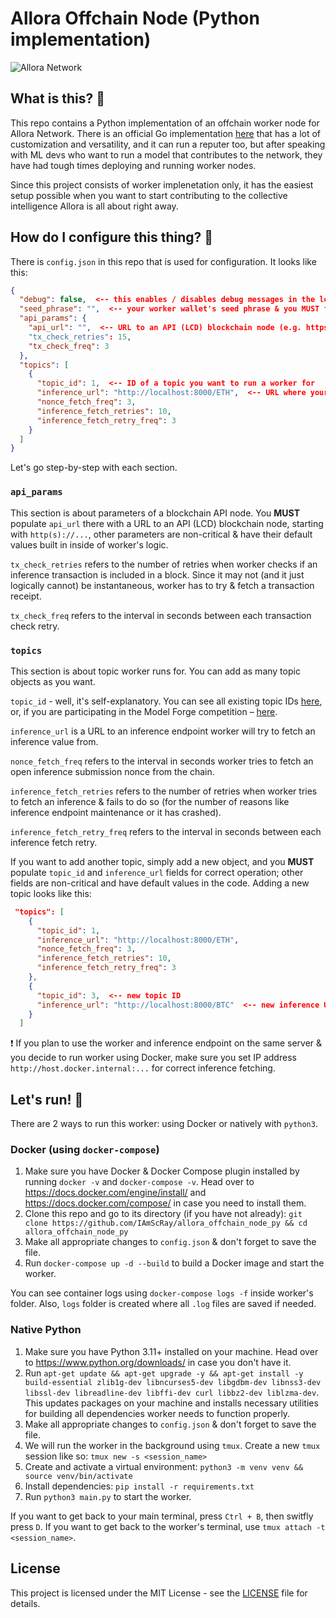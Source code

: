 # Allora Offchain Node (Python implementation)

![Allora Network](https://file.notion.so/f/f/0dc5c05b-a942-4b31-9e2d-f95694a1dc99/65fd3b56-057d-4ed9-b764-db433e858efb/allora-logo.jpg?table=block&id=3bf6d0ec-d4d0-4679-8a40-0a4cf4593dc0&spaceId=0dc5c05b-a942-4b31-9e2d-f95694a1dc99&expirationTimestamp=1755770400000&signature=Ch9XTe-HCQW-jbQ3cGNv2insW2f5MOAGHeRz-pfOIH4&downloadName=allora-logo.jpg)


## What is this? 🧐
This repo contains a Python implementation of an offchain worker node for Allora Network. There is an official Go implementation [here](https://github.com/allora-network/allora-offchain-node) that has a lot of customization and versatility, and it can run a reputer too, but after speaking with ML devs who want to run a model that contributes to the network, they have had tough times deploying and running worker nodes.

Since this project consists of worker implenetation only, it has the easiest setup possible when you want to start contributing to the collective intelligence Allora is all about right away.

## How do I configure this thing? 🤔
There is `config.json` in this repo that is used for configuration. It looks like this:

```json
{
  "debug": false,  <-- this enables / disables debug messages in the logs
  "seed_phrase": "",  <-- your worker wallet's seed phrase & you MUST fund this wallet before running a worker node
  "api_params": {
    "api_url": "",  <-- URL to an API (LCD) blockchain node (e.g. https://api.testnet.allora.network for Allora Testnet)
    "tx_check_retries": 15,
    "tx_check_freq": 3
  },
  "topics": [
    {
      "topic_id": 1,  <-- ID of a topic you want to run a worker for
      "inference_url": "http://localhost:8000/ETH",  <-- URL where your worker will fetch inferences from
      "nonce_fetch_freq": 3,
      "inference_fetch_retries": 10,
      "inference_fetch_retry_freq": 3
    }
  ]
}

```
Let's go step-by-step with each section.

### ``api_params``
This section is about parameters of a blockchain API node. You **MUST** populate `api_url` there with a URL to an API (LCD) blockchain node, starting with `http(s)://...`, other parameters are non-critical & have their default values built in inside of worker's logic.

`tx_check_retries` refers to the number of retries when worker checks if an inference transaction is included in a block. Since it may not (and it just logically cannot) be instantaneous, worker has to try & fetch a transaction receipt.

`tx_check_freq` refers to the interval in seconds between each transaction check retry.

### ``topics``
This section is about topic worker runs for. You can add as many topic objects as you want.

`topic_id` - well, it's self-explanatory. You can see all existing topic IDs [here](https://docs.allora.network/devs/get-started/existing-topics), or, if you are participating in the Model Forge competition – [here](https://forge.allora.network/competitions).

`inference_url` is a URL to an inference endpoint worker will try to fetch an inference value from.

`nonce_fetch_freq` refers to the interval in seconds worker tries to fetch an open inference submission nonce from the chain.

`inference_fetch_retries` refers to the number of retries when worker tries to fetch an inference & fails to do so (for the number of reasons like inference endpoint maintenance or it has crashed).

`inference_fetch_retry_freq` refers to the interval in seconds between each inference fetch retry.

If you want to add another topic, simply add a new object, and you **MUST** populate `topic_id` and `inference_url` fields for correct operation; other fields are non-critical and have default values in the code. Adding a new topic looks like this:

```json
 "topics": [
    {
      "topic_id": 1, 
      "inference_url": "http://localhost:8000/ETH",
      "nonce_fetch_freq": 3,
      "inference_fetch_retries": 10,
      "inference_fetch_retry_freq": 3
    },
    {
      "topic_id": 3,  <-- new topic ID
      "inference_url": "http://localhost:8000/BTC"  <-- new inference URL
    }
  ]
```

❗️ If you plan to use the worker and inference endpoint on the same server & you decide to run worker using Docker, make sure you set IP address `http://host.docker.internal:...` for correct inference fetching.

## Let's run! 🚀
There are 2 ways to run this worker: using Docker or natively with `python3`.

### Docker (using `docker-compose`)
1. Make sure you have Docker & Docker Compose plugin installed by running `docker -v` and `docker-compose -v`. Head over to https://docs.docker.com/engine/install/ and https://docs.docker.com/compose/ in case you need to install them.
2. Clone this repo and go to its directory (if you have not already): `git clone https://github.com/IAmScRay/allora_offchain_node_py && cd allora_offchain_node_py`
3. Make all appropriate changes to `config.json` & don't forget to save the file.
4. Run `docker-compose up -d --build` to build a Docker image and start the worker.

You can see container logs using `docker-compose logs -f` inside worker's folder. Also, `logs` folder is created where all `.log` files are saved if needed.

### Native Python
1. Make sure you have Python 3.11+ installed on your machine. Head over to https://www.python.org/downloads/ in case you don't have it.
2. Run `apt-get update && apt-get upgrade -y && apt-get install -y build-essential zlib1g-dev libncurses5-dev libgdbm-dev libnss3-dev libssl-dev libreadline-dev libffi-dev curl libbz2-dev liblzma-dev`. This updates packages on your machine and installs necessary utilities for building all dependencies worker needs to function properly.
3. Make all appropriate changes to `config.json` & don't forget to save the file.
4. We will run the worker in the background using `tmux`. Create a new `tmux` session like so: `tmux new -s <session_name>`
5. Create and activate a virtual environment: `python3 -m venv venv && source venv/bin/activate`
6. Install dependencies: `pip install -r requirements.txt`
7. Run `python3 main.py` to start the worker.

If you want to get back to your main terminal, press `Ctrl + B`, then switfly press `D`. If you want to get back to the worker's terminal, use `tmux attach -t <session_name>`.

## License
This project is licensed under the MIT License - see the [LICENSE](https://github.com/IAmScRay/allora_offchain_node_py/blob/main/LICENSE) file for details.
